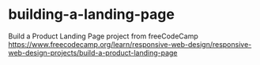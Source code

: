 # building-a-landing-page
Build a Product Landing Page project from freeCodeCamp
https://www.freecodecamp.org/learn/responsive-web-design/responsive-web-design-projects/build-a-product-landing-page
